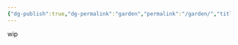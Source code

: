 ```yaml
---
{"dg-publish":true,"dg-permalink":"garden","permalink":"/garden/","title":"Digital Garden","created":"2025-04-25T00:06:20.203+02:00","updated":"2025-04-25T00:15:41.349+02:00"}
---
```


wip